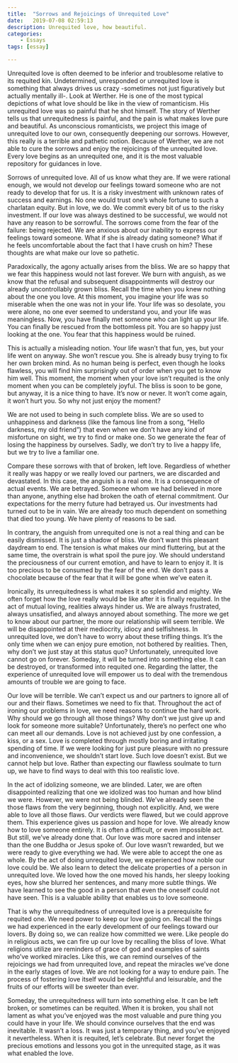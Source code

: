 ```yaml
---
title:  "Sorrows and Rejoicings of Unrequited Love"
date:   2019-07-08 02:59:13
description: Unrequited love, how beautiful.
categories: 
    - Essays
tags: [essay]

---
```


Unrequited love is often deemed to be inferior and troublesome relative to its requited kin. Undetermined, unresponded or unrequited love is something that always drives us crazy -sometimes not just figuratively but actually mentally ill-. Look at Werther. He is one of the most typical depictions of what love should be like in the view of romanticism. His unrequited love was so painful that he shot himself. The story of Werther tells us that unrequitedness is painful, and the pain is what makes love pure and beautiful. As unconscious romanticists, we project this image of unrequited love to our own, consequently deepening our sorrows. However, this really is a terrible and pathetic notion. Because of Werther, we are not able to cure the sorrows and enjoy the rejoicings of the unrequited love. Every love begins as an unrequited one, and it is the most valuable repository for guidances in love.

Sorrows of unrequited love. All of us know what they are. If we were rational enough, we would not develop our feelings toward someone who are not ready to develop that for us. It is a risky investment with unknown rates of success and earnings. No one would trust one’s whole fortune to such a charlatan equity. But in love, we do. We commit every bit of us to the risky investment. If our love was always destined to be successful, we would not have any reason to be sorrowful. The sorrows come from the fear of the failure: being rejected. We are anxious about our inability to express our feelings toward someone. What if she is already dating someone? What if he feels uncomfortable about the fact that I have crush on him? These thoughts are what make our love so pathetic.

Paradoxically, the agony actually arises from the bliss. We are so happy that we fear this happiness would not last forever. We burn with anguish, as we know that the refusal and subsequent disappointments will destroy our already uncontrollably grown bliss. Recall the time when you knew nothing about the one you love. At this moment, you imagine your life was so miserable when the one was not in your life. Your life was so desolate, you were alone, no one ever seemed to understand you, and your life was meaningless. Now, you have finally met someone who can light up your life. You can finally be rescued from the bottomless pit. You are so happy just looking at the one. You fear that this happiness would be ruined.

This is actually a misleading notion. Your life wasn’t that fun, yes, but your life went on anyway. She won’t rescue you. She is already busy trying to fix her own broken mind. As no human being is perfect, even though he looks flawless, you will find him surprisingly out of order when you get to know him well. This moment, the moment when your love isn’t requited is the only moment when you can be completely joyful. The bliss is soon to be gone, but anyway, it is a nice thing to have.  It’s now or never. It won’t come again, it won’t hurt you. So why not just enjoy the moment?

We are not used to being in such complete bliss. We are so used to unhappiness and darkness (like the famous line from a song, “Hello darkness, my old friend”) that even when we don’t have any kind of misfortune on sight, we try to find or make one. So we generate the fear of losing the happiness by ourselves.  Sadly, we don’t try to live a happy life, but we try to live a familiar one.

Compare these sorrows with that of broken, left love. Regardless of whether it really was  happy or we really loved our partners, we are discarded and devastated. In this case, the anguish is a real one. It is a consequence of actual events. We are betrayed. Someone whom we had believed in more than anyone, anything else had broken the oath of eternal commitment. Our expectations for the merry future had betrayed us. Our investments had turned out to be in vain. We are already too much dependent on something that died too young. We have plenty of reasons to be sad.

In contrary, the anguish from unrequited one is not a real thing and can be easily dismissed. It is just a shadow of bliss. We don’t want this pleasant daydream to end. The tension is what makes our mind fluttering, but at the same time, the overstrain is what spoil the pure joy. We should understand the preciousness of our current emotion, and have to learn to enjoy it. It is too precious to be consumed by the fear of the end. We don’t pass a chocolate because of the fear that it will be gone when we’ve eaten it.

Ironically, its unrequitedness is what makes it so splendid and mighty. We often forget how the love really would be like after it is finally requited. In the act of mutual loving, realities always hinder us. We are always frustrated, always unsatisfied, and always annoyed about something. The more we get to know about our partner, the more our relationship will seem terrible. We will be disappointed at their mediocrity, idiocy and selfishness.  In unrequited love, we don’t have to worry about these trifling things. It’s the only time when we can enjoy pure emotion, not bothered by realities. Then, why don’t we just stay at this status quo? Unfortunately, unrequited love cannot go on forever. Someday, it will be turned into something else. It can be destroyed, or transformed into requited one. Regarding the latter, the experience of unrequited love will empower us to deal with the tremendous amounts of trouble we are going to face.

Our love will be terrible. We can’t expect us and our partners to ignore all of our and their flaws. Sometimes we need to fix that. Throughout the act of ironing our problems in love, we need reasons to continue the hard work. Why should we go through all those things? Why don’t we just give up and look for someone more suitable? Unfortunately, there’s no perfect one who can meet all our demands. Love is not achieved just by one confession, a kiss, or a sex. Love is completed through mostly boring and irritating spending of time. If we were looking for just pure pleasure with no pressure and inconvenience, we shouldn’t start love. Such love doesn’t exist. But we cannot help but love. Rather than expecting our flawless soulmate to turn up, we have to find ways to deal with this too realistic love.

In the act of idolizing someone, we are blinded. Later, we are often disappointed realizing that one we idolized was too human and how blind we were. However, we were not being blinded. We’ve already seen the those flaws from the very beginning, though not explicitly. And, we were able to love all those flaws. Our verdicts were flawed, but we could approve them. This experience gives us passion and hope for love. We already know how to love someone entirely. It is often a difficult, or even impossible act. But still, we’ve already done that. Our love was more sacred and intenser than the one Buddha or Jesus spoke of. Our love wasn’t rewarded, but we were ready to give everything we had. We were able to accept the one as whole. By the act of doing unrequited love, we experienced how noble our love could be. We also learn to detect the delicate properties of a person in unrequited love. We loved how the one moved his hands, her sleepy looking eyes, how she blurred her sentences, and many more subtle things. We have learned to see the good in a person that even the oneself could not have seen. This is a valuable ability that enables us to love someone.

That is why the unrequitedness of unrequited love is a prerequisite for requited one. We need power to keep our love going on. Recall the things we had experienced in the early development of our feelings toward our lovers. By doing so, we can realize how committed we were. Like people do in religious acts, we can fire up our love by recalling the bliss of love. What religions utilize are reminders of grace of god and examples of saints who’ve worked miracles. Like this, we can remind ourselves of the rejoicings we had from unrequited love, and repeat the miracles we’ve done in the early stages of love. We are not looking for a way to endure pain. The process of fostering love itself would be delightful and leisurable, and the fruits of our efforts will be sweeter than ever.

Someday, the unrequitedness will turn into something else. It can be left broken, or sometimes can be requited. When it is broken, you shall not lament as what you’ve enjoyed was the most valuable and pure thing you could have in your life. We should convince ourselves that the end was inevitable. It wasn’t a loss. It was just a temporary thing, and you’ve enjoyed it nevertheless. When it is requited, let’s celebrate. But never forget the precious emotions and lessons you got in the unrequited stage, as it was what enabled the love.
